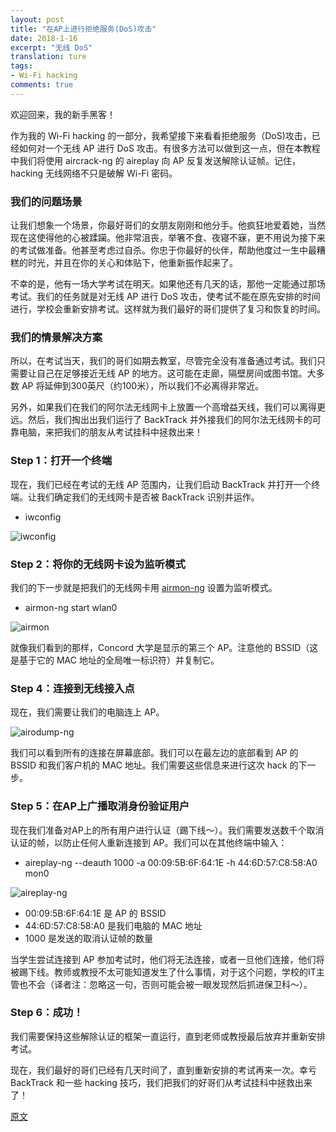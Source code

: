 ```yaml
---
layout: post
title: "在AP上进行拒绝服务(DoS)攻击"
date: 2018-1-16
excerpt: "无线 DoS"
translation: ture
tags:
- Wi-Fi hacking
comments: true
---
```


欢迎回来，我的新手黑客！

作为我的 Wi-Fi hacking 的一部分，我希望接下来看看拒绝服务（DoS)攻击，已经如何对一个无线 AP 进行 DoS 攻击。有很多方法可以做到这一点，但在本教程中我们将使用 aircrack-ng 的 aireplay 向 AP 反复发送解除认证帧。记住，hacking 无线网络不只是破解 Wi-Fi 密码。

### 我们的问题场景

让我们想象一个场景，你最好哥们的女朋友刚刚和他分手。他疯狂地爱着她，当然现在这使得他的心被蹂躏。他非常沮丧，举箸不食、夜寝不寐，更不用说为接下来的考试做准备。他甚至考虑过自杀。你忠于你最好的伙伴，帮助他度过一生中最糟糕的时光，并且在你的关心和体贴下，他重新振作起来了。

不幸的是，他有一场大学考试在明天。如果他还有几天的话，那他一定能通过那场考试。我们的任务就是对无线 AP 进行 DoS 攻击，使考试不能在原先安排的时间进行，学校会重新安排考试。这样就为我们最好的哥们提供了复习和恢复的时间。

### 我们的情景解决方案

所以，在考试当天，我们的哥们如期去教室，尽管完全没有准备通过考试。我们只需要让自己在足够接近无线 AP 的地方。这可能在走廊，隔壁房间或图书馆。大多数 AP 将延伸到300英尺（约100米），所以我们不必离得非常近。

另外，如果我们在我们的阿尔法无线网卡上放置一个高增益天线，我们可以离得更远。然后，我们掏出出我们运行了 BackTrack 并外接我们的阿尔法无线网卡的可靠电脑，来把我们的朋友从考试挂科中拯救出来！

### Step 1：打开一个终端

现在，我们已经在考试的无线 AP 范围内，让我们启动 BackTrack 并打开一个终端。让我们确定我们的无线网卡是否被 BackTrack 识别并运作。

- iwconfig

![iwconfig](https://img.wonderhowto.com/img/84/28/63510173874809/0/hack-wi-fi-performing-denial-service-dos-attack-wireless-access-point.w1456.jpg)

### Step 2：将你的无线网卡设为监听模式

我们的下一步就是把我们的无线网卡用 [airmon-ng](https://null-byte.wonderhowto.com/how-to/hack-wi-fi-getting-started-with-aircrack-ng-suite-wi-fi-hacking-tools-0147893/) 设置为监听模式。

- airmon-ng start wlan0

![airmon](https://img.wonderhowto.com/img/46/99/63510173890269/0/hack-wi-fi-performing-denial-service-dos-attack-wireless-access-point.w1456.jpg)

就像我们看到的那样，Concord 大学是显示的第三个 AP。注意他的 BSSID（这是基于它的 MAC 地址的全局唯一标识符）并复制它。

### Step 4：连接到无线接入点

现在，我们需要让我们的电脑连上 AP。

![airodump-ng](https://img.wonderhowto.com/img/90/99/63510173913029/0/hack-wi-fi-performing-denial-service-dos-attack-wireless-access-point.w1456.jpg)

我们可以看到所有的连接在屏幕底部。我们可以在最左边的底部看到 AP 的 BSSID 和我们客户机的 MAC 地址。我们需要这些信息来进行这次 hack 的下一步。

### Step 5：在AP上广播取消身份验证用户

现在我们准备对AP上的所有用户进行认证（踢下线～）。我们需要发送数千个取消认证的帧，以防止任何人重新连接到 AP。我们可以在其他终端中输入：

- aireplay-ng --deauth 1000 -a 00:09:5B:6F:64:1E -h 44:6D:57:C8:58:A0 mon0

![aireplay-ng](https://img.wonderhowto.com/img/52/79/63510173923263/0/hack-wi-fi-performing-denial-service-dos-attack-wireless-access-point.w1456.jpg)

- 00:09:5B:6F:64:1E	  是 AP 的 BSSID
- 44:6D:57:C8:58:A0   是我们电脑的 MAC 地址
- 1000    是发送的取消认证帧的数量

当学生尝试连接到 AP 参加考试时，他们将无法连接，或者一旦他们连接，他们将被踢下线。教师或教授不太可能知道发生了什么事情，对于这个问题，学校的IT主管也不会（译者注：忽略这一句，否则可能会被一眼发现然后抓进保卫科～）。

### Step 6：成功！

我们需要保持这些解除认证的框架一直运行，直到老师或教授最后放弃并重新安排考试。

现在，我们最好的哥们已经有几天时间了，直到重新安排的考试再来一次。幸亏 BackTrack 和一些 hacking 技巧，我们把我们的好哥们从考试挂科中拯救出来了！

[原文](https://null-byte.wonderhowto.com/how-to/hack-wi-fi-performing-denial-service-dos-attack-wireless-access-point-0147988/)
